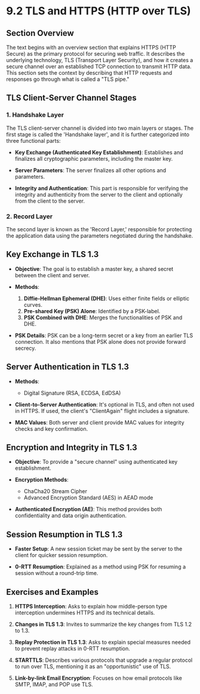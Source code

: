 # 9.2 TLS and HTTPS (HTTP over TLS)

## Section Overview

The text begins with an overview section that explains HTTPS (HTTP Secure) as the primary protocol for securing web traffic. It describes the underlying technology, TLS (Transport Layer Security), and how it creates a secure channel over an established TCP connection to transmit HTTP data. This section sets the context by describing that HTTP requests and responses go through what is called a "TLS pipe."

## TLS Client-Server Channel Stages

### 1. Handshake Layer

The TLS client-server channel is divided into two main layers or stages. The first stage is called the 'Handshake layer', and it is further categorized into three functional parts:

- **Key Exchange (Authenticated Key Establishment)**: Establishes and finalizes all cryptographic parameters, including the master key.

- **Server Parameters**: The server finalizes all other options and parameters.

- **Integrity and Authentication**: This part is responsible for verifying the integrity and authenticity from the server to the client and optionally from the client to the server.

### 2. Record Layer

The second layer is known as the 'Record Layer,' responsible for protecting the application data using the parameters negotiated during the handshake.

## Key Exchange in TLS 1.3

- **Objective**: The goal is to establish a master key, a shared secret between the client and server.

- **Methods**:
  1. **Diffie-Hellman Ephemeral (DHE)**: Uses either finite fields or elliptic curves.
  2. **Pre-shared Key (PSK) Alone**: Identified by a PSK-label.
  3. **PSK Combined with DHE**: Merges the functionalities of PSK and DHE.

- **PSK Details**: PSK can be a long-term secret or a key from an earlier TLS connection. It also mentions that PSK alone does not provide forward secrecy.

## Server Authentication in TLS 1.3

- **Methods**:
  - Digital Signature (RSA, ECDSA, EdDSA)

- **Client-to-Server Authentication**: It's optional in TLS, and often not used in HTTPS. If used, the client's "ClientAgain" flight includes a signature.

- **MAC Values**: Both server and client provide MAC values for integrity checks and key confirmation.

## Encryption and Integrity in TLS 1.3

- **Objective**: To provide a "secure channel" using authenticated key establishment.

- **Encryption Methods**:
  - ChaCha20 Stream Cipher
  - Advanced Encryption Standard (AES) in AEAD mode

- **Authenticated Encryption (AE)**: This method provides both confidentiality and data origin authentication.

## Session Resumption in TLS 1.3

- **Faster Setup**: A new session ticket may be sent by the server to the client for quicker session resumption.

- **0-RTT Resumption**: Explained as a method using PSK for resuming a session without a round-trip time.

## Exercises and Examples

1. **HTTPS Interception**: Asks to explain how middle-person type interception undermines HTTPS and its technical details.

2. **Changes in TLS 1.3**: Invites to summarize the key changes from TLS 1.2 to 1.3.

3. **Replay Protection in TLS 1.3**: Asks to explain special measures needed to prevent replay attacks in 0-RTT resumption.

4. **STARTTLS**: Describes various protocols that upgrade a regular protocol to run over TLS, mentioning it as an "opportunistic" use of TLS.

5. **Link-by-link Email Encryption**: Focuses on how email protocols like SMTP, IMAP, and POP use TLS.

